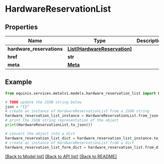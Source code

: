 # HardwareReservationList


## Properties

Name | Type | Description | Notes
------------ | ------------- | ------------- | -------------
**hardware_reservations** | [**List[HardwareReservation]**](HardwareReservation.md) |  | [optional] 
**href** | **str** |  | [optional] 
**meta** | [**Meta**](Meta.md) |  | [optional] 

## Example

```python
from equinix.services.metalv1.models.hardware_reservation_list import HardwareReservationList

# TODO update the JSON string below
json = "{}"
# create an instance of HardwareReservationList from a JSON string
hardware_reservation_list_instance = HardwareReservationList.from_json(json)
# print the JSON string representation of the object
print(HardwareReservationList.to_json())

# convert the object into a dict
hardware_reservation_list_dict = hardware_reservation_list_instance.to_dict()
# create an instance of HardwareReservationList from a dict
hardware_reservation_list_form_dict = hardware_reservation_list.from_dict(hardware_reservation_list_dict)
```
[[Back to Model list]](../README.md#documentation-for-models) [[Back to API list]](../README.md#documentation-for-api-endpoints) [[Back to README]](../README.md)


